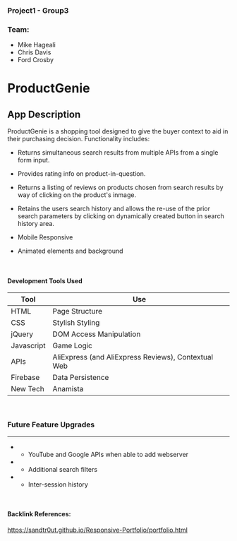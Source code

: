 ### Project1 - Group3

### Team:
- Mike Hageali
- Chris Davis
- Ford Crosby

# ProductGenie

## App Description 

ProductGenie is a shopping tool designed to give the buyer context to aid in their purchasing decision.  Functionality includes:

* Returns simultaneous search results from multiple APIs from a single form input.

* Provides rating info on product-in-question. 

* Returns a listing of reviews on products chosen from search results by way of clicking on the product's inmage.

* Retains the users search history and allows the re-use of the prior search parameters by clicking on dynamically created button in search history area.

* Mobile Responsive

* Animated elements and background

<br>

 #### Development Tools Used
 Tool | Use
 ---- | ---
 HTML | Page Structure
 CSS | Stylish Styling
 jQuery | DOM Access Manipulation
 Javascript | Game Logic
 APIs | AliExpress (and AliExpress Reviews), Contextual Web
 Firebase | Data Persistence
 New Tech | Anamista

<br>

### Future Feature Upgrades
-------
*  + YouTube and Google APIs when able to add webserver
*  + Additional search filters
*  + Inter-session history


<br>
 
#### Backlink References:
https://sandtr0ut.github.io/Responsive-Portfolio/portfolio.html
